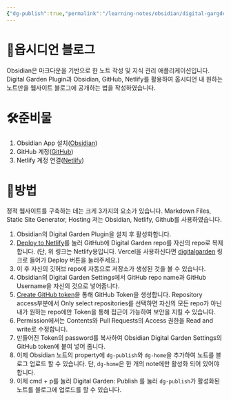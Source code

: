```yaml
---
{"dg-publish":true,"permalink":"/learning-notes/obsidian/digital-gargden/","created":"2024-11-09T13:26:20.867+09:00","updated":"2024-11-09T18:54:03.898+09:00"}
---
```


# 💎옵시디언 블로그
Obsidian은 마크다운을 기반으로 한 노트 작성 및 지식 관리 애플리케이션입니다. Digital Garden Plugin과 Obsidian, GitHub, Netlify를 활용하여 옵시디언 내 원하는 노트만을 웹사이트 블로그에 공개하는 법을 작성하였습니다. 
# 🛠️준비물
1. Obsidian App 설치([Obsidian](https://obsidian.md/))
2. GitHub 계정([GitHub](https://github.com/))
3. Netlify 계정 연결([Netlify](https://www.netlify.com/))
# 📃방법
정적 웹사이트를 구축하는 데는 크게 3가지의 요소가 있습니다.
Markdown Files, Static Site Generator, Hosting
저는 Obsidian, Netlify, Github를 사용하였습니다.
1. Obsidian의 Digital Garden Plugin을 설치 후 활성화합니다.
2. [Deploy to Netlify](https://app.netlify.com/start/deploy?repository=https://github.com/oleeskild/digitalgarden)를 눌러 GitHub에 Digital Garden repo를 자신의 repo로 복제합니다. 
   (단, 위 링크는 Netlify용입니다. Vercel을 사용하신다면 [digitalgarden](https://github.com/oleeskild/digitalgarden) 링크로 들어가 Deploy 버튼을 눌러주세요.)
3. 이 후 자신의 깃허브 repo에 자동으로 저장소가 생성된 것을 볼 수 있습니다.
4. Obsidian의 Digital Garden Settings에서 GitHub repo name과 GitHub Username을 자신의 것으로 넣어줍니다.
5. [Create GitHub token](https://github.com/settings/tokens/new?scopes=repo)을 통해 GitHub Token을 생성합니다. Repository access부분에서 Only select repositories를 선택하면 자신의 모든 repo가 아닌 내가 원하는 repo에만 Token을 통해 접근이 가능하여 보안을 지킬 수 있습니다.
6. Permission에서는 Contents와 Pull Requests의 Access 권한을 Read and write로 수정합니다.
7. 만들어진 Token의 password를 복사하여 Obsidian Digital Garden Settings의 GitHub token에 붙여 넣어 줍니다. 
8. 이제 Obsidian 노트의 property에 `dg-publish`와 `dg-home`을 추가하여 노트를 블로그 업로드 할 수 있습니다. 단, `dg-home`은 한 개의 note에만 활성화 되어 있어야 합니다.
9. 이제 cmd + p를 눌러 Digital Garden: Publish 를 눌러 `dg-publish`가 활성화된 노트를 블로그에 업로드를 할 수 있습니다.
